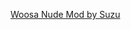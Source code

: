 [Woosa Nude Mod by Suzu](https://www.undertow.club/downloads/woosa-nudebody-for-black-desert-online.8050/)